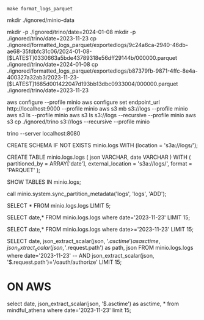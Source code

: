 `make format_logs_parquet`

mkdir ./ignored/minio-data

mkdir -p ./ignored/trino/date=2024-01-08
mkdir -p ./ignored/trino/date=2023-11-23
cp ./ignored/formatted_logs_parquet/exportedlogs/9c24a6ca-2940-46db-ae68-35fdbfc31c06/2024-01-08-\[\$LATEST\]0330663a5bde43789318e56dff29144b/000000.parquet ./ignored/trino/date=2024-01-08
cp ./ignored/formatted_logs_parquet/exportedlogs/b87379fb-9871-4ffc-8e4a-400327a32ab3/2023-11-23-\[\$LATEST\]1685d001422047d193bb13dbc0933004/000000.parquet ./ignored/trino/date=2023-11-23


aws configure --profile minio
aws configure set endpoint_url http://localhost:9000 --profile minio
aws s3 mb s3://logs --profile minio
aws s3 ls --profile minio
aws s3 ls s3://logs --recursive --profile minio
aws s3 cp ./ignored/trino s3://logs --recursive --profile minio


trino --server localhost:8080

CREATE SCHEMA IF NOT EXISTS minio.logs
WITH (location = 's3a://logs/');


CREATE TABLE minio.logs.logs (
  json VARCHAR,
  date VARCHAR
)
WITH (
  partitioned_by = ARRAY['date'],
  external_location = 's3a://logs/',
  format = 'PARQUET'
);

SHOW TABLES IN minio.logs;

call minio.system.sync_partition_metadata('logs', 'logs', 'ADD');

SELECT * FROM minio.logs.logs LIMIT 5;

SELECT date,* FROM minio.logs.logs where date='2023-11-23' LIMIT 15;

SELECT date,* FROM minio.logs.logs where date>='2023-11-23' LIMIT 15;

SELECT
  date,
  json_extract_scalar(json, '$.asctime') as asctime,
  json_extract_scalar(json, '$.request.path') as path,
  json
FROM minio.logs.logs
where date='2023-11-23'
  -- AND json_extract_scalar(json, '$.request.path')='/oauth/authorize'
LIMIT 15;





# ON AWS

select
  date,
  json_extract_scalar(json, '$.asctime') as asctime,
  *
from mindful_athena
where date='2023-11-23'
limit 15;
